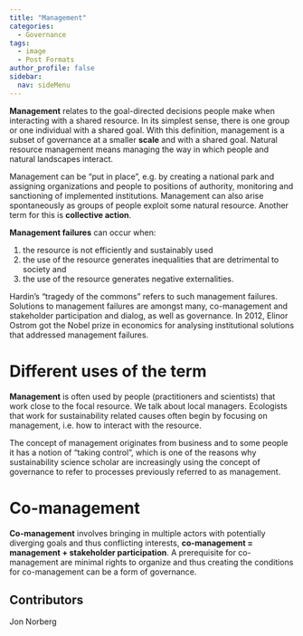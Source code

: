 ```yaml
---
title: "Management"
categories:
  - Governance
tags:
  - image
  - Post Formats
author_profile: false
sidebar:
  nav: sideMenu
---
```

**Management** relates to the goal-directed decisions people make when interacting with a shared resource. In its simplest sense, there is one group or one individual with a shared goal. With this definition, management is a subset of governance at a smaller **scale** and with a shared goal. Natural resource management means managing the way in which people and natural landscapes interact.

Management can be “put in place”, e.g. by creating a national park and assigning organizations and people to positions of authority, monitoring and sanctioning of implemented institutions. Management can also arise spontaneously as groups of people exploit some natural resource. Another term for this is **collective action**.

**Management failures** can occur when:
1) the resource is not efficiently and sustainably used
2) the use of the resource generates inequalities that are detrimental to society and
3) the use of the resource generates negative externalities.

 Hardin’s “tragedy of the commons” refers to such management failures. Solutions to management failures are amongst many, co-management and stakeholder participation and dialog, as well as governance. In 2012, Elinor Ostrom got the Nobel prize in economics for analysing institutional solutions that addressed management failures.

# Different uses of the term

**Management** is often used by people (practitioners and scientists) that work close to the focal resource. We talk about local managers.  Ecologists that work for sustainability related causes often begin by focusing on management, i.e. how to interact with the resource.

The concept of management originates from business and to some people it has a notion of “taking control”, which is one of the reasons why sustainability science scholar are increasingly using the concept of governance to refer to processes previously referred to as management.

# Co-management

**Co-management** involves bringing in multiple actors with potentially diverging goals and thus conflicting interests, **co-management = management + stakeholder participation**. A prerequisite for co-management are minimal rights to organize and thus creating the conditions for co-management can be a form of governance.

## Contributors

Jon Norberg
